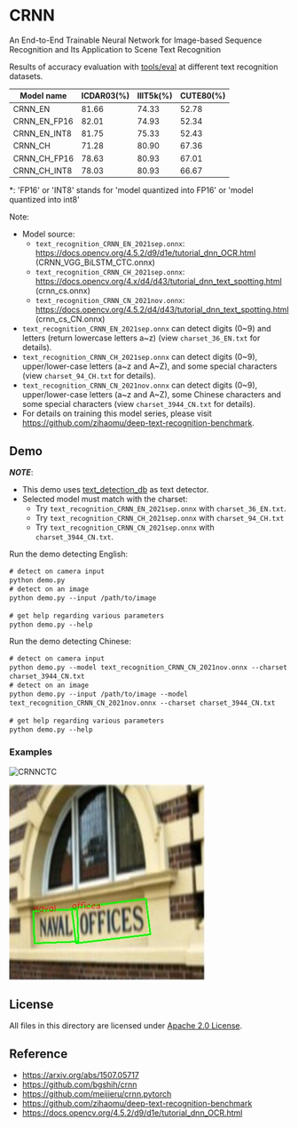 # CRNN

An End-to-End Trainable Neural Network for Image-based Sequence Recognition and Its Application to Scene Text Recognition

Results of accuracy evaluation with [tools/eval](../../tools/eval) at different text recognition datasets.

| Model name   | ICDAR03(%) | IIIT5k(%) | CUTE80(%) |
| ------------ | ---------- | --------- | --------- |
| CRNN_EN      | 81.66      | 74.33     | 52.78     |
| CRNN_EN_FP16 | 82.01      | 74.93     | 52.34     |
| CRNN_EN_INT8 | 81.75      | 75.33     | 52.43     |
| CRNN_CH      | 71.28      | 80.90     | 67.36     |
| CRNN_CH_FP16 | 78.63      | 80.93     | 67.01     |
| CRNN_CH_INT8 | 78.03      | 80.93     | 66.67     |

\*: 'FP16' or 'INT8' stands for 'model quantized into FP16' or 'model quantized into int8'

Note:

- Model source:
  - `text_recognition_CRNN_EN_2021sep.onnx`: https://docs.opencv.org/4.5.2/d9/d1e/tutorial_dnn_OCR.html (CRNN_VGG_BiLSTM_CTC.onnx)
  - `text_recognition_CRNN_CH_2021sep.onnx`: https://docs.opencv.org/4.x/d4/d43/tutorial_dnn_text_spotting.html (crnn_cs.onnx)
  - `text_recognition_CRNN_CN_2021nov.onnx`: https://docs.opencv.org/4.5.2/d4/d43/tutorial_dnn_text_spotting.html (crnn_cs_CN.onnx)
- `text_recognition_CRNN_EN_2021sep.onnx` can detect digits (0\~9) and letters (return lowercase letters a\~z) (view `charset_36_EN.txt` for details).
- `text_recognition_CRNN_CH_2021sep.onnx` can detect digits (0\~9), upper/lower-case letters (a\~z and A\~Z), and some special characters (view `charset_94_CH.txt` for details).
- `text_recognition_CRNN_CN_2021nov.onnx` can detect digits (0\~9), upper/lower-case letters (a\~z and A\~Z), some Chinese characters and some special characters (view `charset_3944_CN.txt` for details).
- For details on training this model series, please visit https://github.com/zihaomu/deep-text-recognition-benchmark.

## Demo

***NOTE***:

- This demo uses [text_detection_db](../text_detection_db) as text detector.
- Selected model must match with the charset:
  - Try `text_recognition_CRNN_EN_2021sep.onnx` with `charset_36_EN.txt`.
  - Try `text_recognition_CRNN_CH_2021sep.onnx` with `charset_94_CH.txt`
  - Try `text_recognition_CRNN_CN_2021sep.onnx` with `charset_3944_CN.txt`.

Run the demo detecting English:

```shell
# detect on camera input
python demo.py
# detect on an image
python demo.py --input /path/to/image

# get help regarding various parameters
python demo.py --help
```

Run the demo detecting Chinese:

```shell
# detect on camera input
python demo.py --model text_recognition_CRNN_CN_2021nov.onnx --charset charset_3944_CN.txt
# detect on an image
python demo.py --input /path/to/image --model text_recognition_CRNN_CN_2021nov.onnx --charset charset_3944_CN.txt

# get help regarding various parameters
python demo.py --help
```

### Examples

![CRNNCTC](./examples/CRNNCTC.gif)

![demo](./examples/demo.jpg)

## License

All files in this directory are licensed under [Apache 2.0 License](./LICENSE).

## Reference

- https://arxiv.org/abs/1507.05717
- https://github.com/bgshih/crnn
- https://github.com/meijieru/crnn.pytorch
- https://github.com/zihaomu/deep-text-recognition-benchmark
- https://docs.opencv.org/4.5.2/d9/d1e/tutorial_dnn_OCR.html

